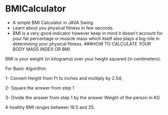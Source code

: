 # BMICalculator
- A simple BMI Calculator in JAVA Swing
- Learn about you physical fitness in few seconds.
- BMI is a very good indicator however keep in mind it doesn't account for your fat percentage or muscle mass
  which itself also plays a big role in determining your physical fitness.
###HOW TO CALCULATE YOUR BODY MASS INDEX OR BMI

BMI is your weight (in kilograms) over your height squared (in centimeters).

For Basic Algorithm.

1- Convert Height from Ft to inches and multiply by 2.54;


2- Square the answer from step 1


3- Divide the answer from step 1 by the answer Weight of the person in KG


A healthy BMI ranges between 18.5 and 25.






